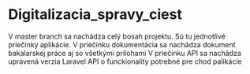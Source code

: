 # Digitalizacia_spravy_ciest
V master branch sa nachádza celý bosah projektu. Sú tu jednotlivé priečinky aplikácie.
V priečinku dokumentácia sa nachádza dokument bakalarskej práce aj so všetkými prílohami
V priečinku API sa nachádza upravená verzia Laravel API o funckionality potrebné pre chod palikácie
